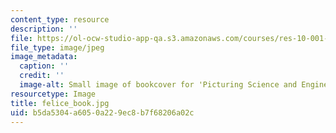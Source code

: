 ```yaml
---
content_type: resource
description: ''
file: https://ol-ocw-studio-app-qa.s3.amazonaws.com/courses/res-10-001-making-science-and-engineering-pictures-a-practical-guide-to-presenting-your-work-spring-2016/b5da5304a6050a229ec8b7f68206a02c_felice_book.jpg
file_type: image/jpeg
image_metadata:
  caption: ''
  credit: ''
  image-alt: Small image of bookcover for 'Picturing Science and Engineering.'
resourcetype: Image
title: felice_book.jpg
uid: b5da5304-a605-0a22-9ec8-b7f68206a02c
---
```


